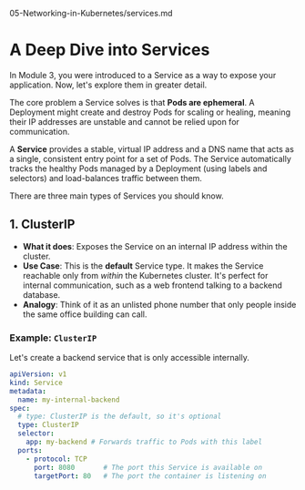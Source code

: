 05-Networking-in-Kubernetes/services.md

# A Deep Dive into Services

In Module 3, you were introduced to a Service as a way to expose your application. Now, let's explore them in greater detail.

The core problem a Service solves is that **Pods are ephemeral**. A Deployment might create and destroy Pods for scaling or healing, meaning their IP addresses are unstable and cannot be relied upon for communication.

A **Service** provides a stable, virtual IP address and a DNS name that acts as a single, consistent entry point for a set of Pods. The Service automatically tracks the healthy Pods managed by a Deployment (using labels and selectors) and load-balances traffic between them.

There are three main types of Services you should know.

## 1. ClusterIP

*   **What it does**: Exposes the Service on an internal IP address within the cluster.
*   **Use Case**: This is the **default** Service type. It makes the Service reachable only from *within* the Kubernetes cluster. It's perfect for internal communication, such as a web frontend talking to a backend database.
*   **Analogy**: Think of it as an unlisted phone number that only people inside the same office building can call.

### Example: `ClusterIP`

Let's create a backend service that is only accessible internally.

```yaml
apiVersion: v1
kind: Service
metadata:
  name: my-internal-backend
spec:
  # type: ClusterIP is the default, so it's optional
  type: ClusterIP
  selector:
    app: my-backend # Forwards traffic to Pods with this label
  ports:
    - protocol: TCP
      port: 8080       # The port this Service is available on
      targetPort: 80   # The port the container is listening on
